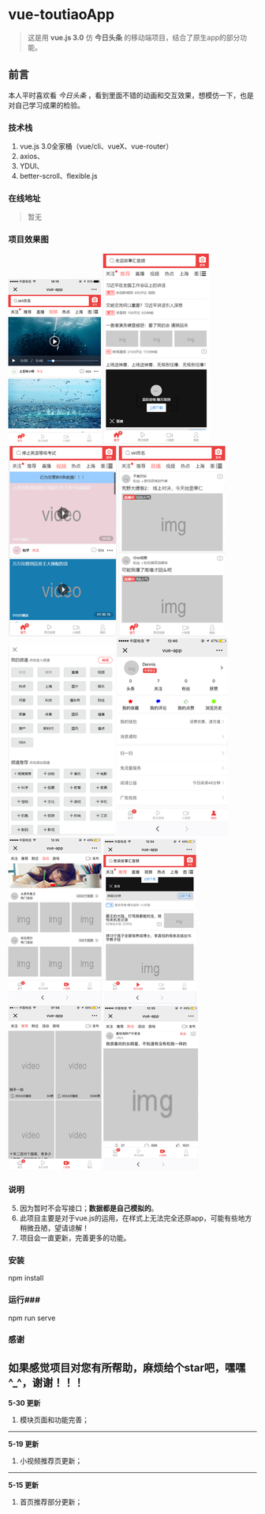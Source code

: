 # vue-toutiaoApp #

> 这是用 **vue.js 3.0** 仿 **今日头条** 的移动端项目，结合了原生app的部分功能。
## 前言 ##
本人平时喜欢看 *今日头条* ，看到里面不错的动画和交互效果，想模仿一下，也是对自己学习成果的检验。
### 技术栈 ###
 1. vue.js 3.0全家桶（vue/cli、vueX、vue-router）
 2. axios、
 3. YDUI、
 4. better-scroll、flexible.js

### 在线地址 ###
> 暂无

### 项目效果图 ###
![加载错误，请在src/assets/image中查看](./src/assets/image/展示1.png)  ![加载错误，请在src/assets/image中查看](./src/assets/image/展示2.png)
![加载错误，请在src/assets/image中查看](./src/assets/image/展示3.png)  ![加载错误，请在src/assets/image中查看](./src/assets/image/展示4.png)
![加载错误，请在src/assets/image中查看](./src/assets/image/展示5.png)  ![加载错误，请在src/assets/image中查看](./src/assets/image/展示6.png)
![加载错误，请在src/assets/image中查看](./src/assets/image/展示7.png)  ![加载错误，请在src/assets/image中查看](./src/assets/image/展示8.png)
![加载错误，请在src/assets/image中查看](./src/assets/image/展示9.png)  ![加载错误，请在src/assets/image中查看](./src/assets/image/展示10.png)
### 说明 ###
 5. 因为暂时不会写接口；**数据都是自己模拟的**。
 6. 此项目主要是对于vue.js的运用，在样式上无法完全还原app，可能有些地方稍微丑陋，望请谅解！
 7. 项目会一直更新，完善更多的功能。
### 安装 ###
npm install
### 运行###
npm run serve

### 感谢 ###
如果感觉项目对您有所帮助，麻烦给个star吧，嘿嘿^_^，谢谢！！！
----------
**5-30 更新**

 1. 模块页面和功能完善；
----------
**5-19 更新**

 1. 小视频推荐页更新；
----------
**5-15 更新**

 1. 首页推荐部分更新；

